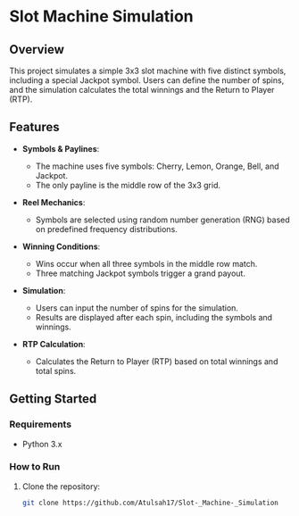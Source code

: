 # Slot Machine Simulation

## Overview
This project simulates a simple 3x3 slot machine with five distinct symbols, including a special Jackpot symbol. Users can define the number of spins, and the simulation calculates the total winnings and the Return to Player (RTP).

## Features
- **Symbols & Paylines**: 
  - The machine uses five symbols: Cherry, Lemon, Orange, Bell, and Jackpot.
  - The only payline is the middle row of the 3x3 grid.
  
- **Reel Mechanics**: 
  - Symbols are selected using random number generation (RNG) based on predefined frequency distributions.
  
- **Winning Conditions**: 
  - Wins occur when all three symbols in the middle row match.
  - Three matching Jackpot symbols trigger a grand payout.

- **Simulation**: 
  - Users can input the number of spins for the simulation.
  - Results are displayed after each spin, including the symbols and winnings.

- **RTP Calculation**: 
  - Calculates the Return to Player (RTP) based on total winnings and total spins.

## Getting Started

### Requirements
- Python 3.x

### How to Run
1. Clone the repository:
   ```bash
   git clone https://github.com/Atulsah17/Slot-_Machine-_Simulation

